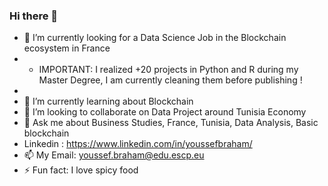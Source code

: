 ### Hi there 👋

- 🔭 I’m currently looking for a Data Science Job in the Blockchain ecosystem in France
- - IMPORTANT: I realized +20 projects in Python and R during my Master Degree, I am currently cleaning them before publishing !
- 
- 🌱 I’m currently learning about Blockchain
- 👯 I’m looking to collaborate on Data Project around Tunisia Economy
- 💬 Ask me about Business Studies, France, Tunisia, Data Analysis, Basic blockchain
- Linkedin : https://www.linkedin.com/in/youssefbraham/
- 📫 My Email: youssef.braham@edu.escp.eu
- ⚡ Fun fact: I love spicy food

